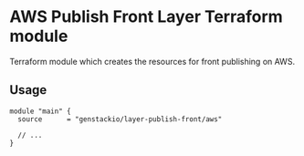 # AWS Publish Front Layer Terraform module

Terraform module which creates the resources for front publishing on AWS.

## Usage

```hcl
module "main" {
  source      = "genstackio/layer-publish-front/aws"

  // ...
}
```
